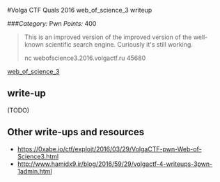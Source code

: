 #Volga CTF Quals 2016 web_of_science_3 writeup

###*Category:* Pwn *Points:* 400

> This is an improved version of the improved version of the well-known scientific search engine. Curiously it's still working.
>
> nc webofscience3.2016.volgactf.ru 45680

[web_of_science_3](pwn/web_of_science_3-400/web_of_science_3)

## write-up

(TODO)

## Other write-ups and resources

* <https://0xabe.io/ctf/exploit/2016/03/29/VolgaCTF-pwn-Web-of-Science3.html>
* <http://www.hamidx9.ir/blog/2016/59/29/volgactf-4-writeups-3pwn-1admin.html>
